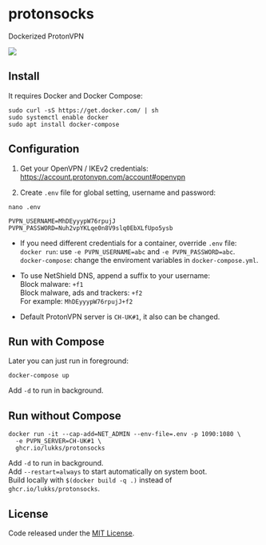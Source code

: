 # protonsocks

Dockerized ProtonVPN

![](https://img.shields.io/github/license/LuKks/protonsocks.svg)

## Install
It requires Docker and Docker Compose:
```
sudo curl -sS https://get.docker.com/ | sh
sudo systemctl enable docker
sudo apt install docker-compose
```

## Configuration
1) Get your OpenVPN / IKEv2 credentials:\
https://account.protonvpn.com/account#openvpn

2) Create `.env` file for global setting, username and password:
```
nano .env
```
```
PVPN_USERNAME=MhDEyyypW76rpujJ
PVPN_PASSWORD=Nuh2vpYKLqe0n8V9slq0EbXLfUpo5ysb
```

- If you need different credentials for a container, override `.env` file:\
`docker run`: use `-e PVPN_USERNAME=abc` and `-e PVPN_PASSWORD=abc`.\
`docker-compose`: change the enviroment variables in `docker-compose.yml`.

- To use NetShield DNS, append a suffix to your username:\
Block malware: `+f1`\
Block malware, ads and trackers: `+f2`\
For example: `MhDEyyypW76rpujJ+f2`

- Default ProtonVPN server is `CH-UK#1`, it also can be changed.

## Run with Compose
Later you can just run in foreground:
```
docker-compose up
```
Add `-d` to run in background.

## Run without Compose
```
docker run -it --cap-add=NET_ADMIN --env-file=.env -p 1090:1080 \
  -e PVPN_SERVER=CH-UK#1 \
  ghcr.io/lukks/protonsocks
```
Add `-d` to run in background.\
Add `--restart=always` to start automatically on system boot.\
Build locally with `$(docker build -q .)` instead of `ghcr.io/lukks/protonsocks`.

## License
Code released under the [MIT License](https://github.com/LuKks/protonsocks/blob/master/LICENSE).
